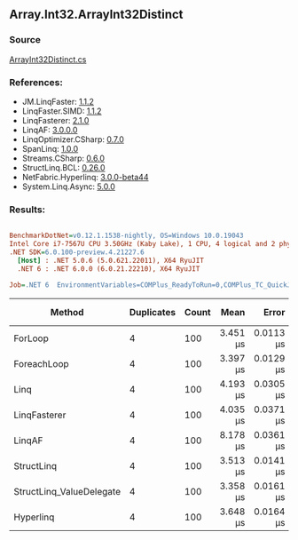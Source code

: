 ﻿## Array.Int32.ArrayInt32Distinct

### Source
[ArrayInt32Distinct.cs](../LinqBenchmarks/Array/Int32/ArrayInt32Distinct.cs)

### References:
- JM.LinqFaster: [1.1.2](https://www.nuget.org/packages/JM.LinqFaster/1.1.2)
- LinqFaster.SIMD: [1.1.2](https://www.nuget.org/packages/LinqFaster.SIMD/1.0.3)
- LinqFasterer: [2.1.0](https://www.nuget.org/packages/LinqFasterer/2.1.0)
- LinqAF: [3.0.0.0](https://www.nuget.org/packages/LinqAF/3.0.0.0)
- LinqOptimizer.CSharp: [0.7.0](https://www.nuget.org/packages/LinqOptimizer.CSharp/0.7.0)
- SpanLinq: [1.0.0](https://www.nuget.org/packages/SpanLinq/1.0.0)
- Streams.CSharp: [0.6.0](https://www.nuget.org/packages/Streams.CSharp/0.6.0)
- StructLinq.BCL: [0.26.0](https://www.nuget.org/packages/StructLinq/0.26.0)
- NetFabric.Hyperlinq: [3.0.0-beta44](https://www.nuget.org/packages/NetFabric.Hyperlinq/3.0.0-beta44)
- System.Linq.Async: [5.0.0](https://www.nuget.org/packages/System.Linq.Async/5.0.0)

### Results:
``` ini

BenchmarkDotNet=v0.12.1.1538-nightly, OS=Windows 10.0.19043
Intel Core i7-7567U CPU 3.50GHz (Kaby Lake), 1 CPU, 4 logical and 2 physical cores
.NET SDK=6.0.100-preview.4.21227.6
  [Host] : .NET 5.0.6 (5.0.621.22011), X64 RyuJIT
  .NET 6 : .NET 6.0.0 (6.0.21.22210), X64 RyuJIT

Job=.NET 6  EnvironmentVariables=COMPlus_ReadyToRun=0,COMPlus_TC_QuickJitForLoops=1,COMPlus_TieredPGO=1  Runtime=.NET 6.0  

```
|                   Method | Duplicates | Count |     Mean |     Error |    StdDev | Ratio |  Gen 0 | Gen 1 | Gen 2 | Allocated |
|------------------------- |----------- |------ |---------:|----------:|----------:|------:|-------:|------:|------:|----------:|
|                  ForLoop |          4 |   100 | 3.451 μs | 0.0113 μs | 0.0100 μs |  1.00 | 2.8648 |     - |     - |   6,000 B |
|              ForeachLoop |          4 |   100 | 3.397 μs | 0.0129 μs | 0.0120 μs |  0.98 | 2.8648 |     - |     - |   6,000 B |
|                     Linq |          4 |   100 | 4.193 μs | 0.0305 μs | 0.0270 μs |  1.22 | 2.8610 |     - |     - |   5,992 B |
|             LinqFasterer |          4 |   100 | 4.035 μs | 0.0371 μs | 0.0347 μs |  1.17 | 4.4174 |     - |     - |   9,272 B |
|                   LinqAF |          4 |   100 | 8.178 μs | 0.0361 μs | 0.0338 μs |  2.37 | 5.9204 |     - |     - |  12,400 B |
|               StructLinq |          4 |   100 | 3.513 μs | 0.0141 μs | 0.0125 μs |  1.02 | 0.0153 |     - |     - |      32 B |
| StructLinq_ValueDelegate |          4 |   100 | 3.358 μs | 0.0161 μs | 0.0143 μs |  0.97 |      - |     - |     - |         - |
|                Hyperlinq |          4 |   100 | 3.648 μs | 0.0164 μs | 0.0128 μs |  1.06 |      - |     - |     - |         - |
